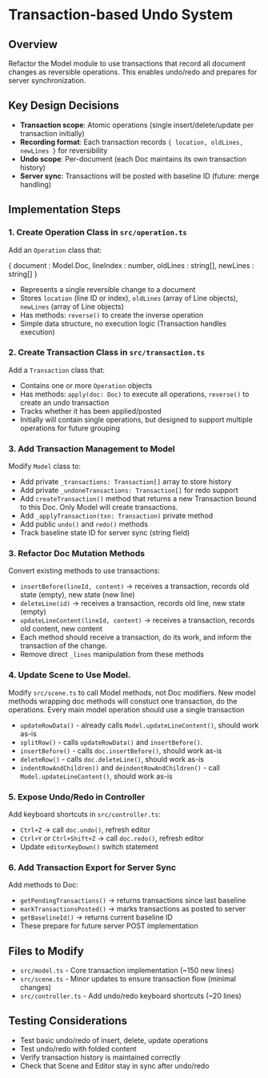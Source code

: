 # Transaction-based Undo System

## Overview

Refactor the Model module to use transactions that record all document changes as reversible operations. This enables undo/redo and prepares for server synchronization.

## Key Design Decisions

- **Transaction scope**: Atomic operations (single insert/delete/update per transaction initially)
- **Recording format**: Each transaction records `{ location, oldLines, newLines }` for reversibility
- **Undo scope**: Per-document (each Doc maintains its own transaction history)
- **Server sync**: Transactions will be posted with baseline ID (future: merge handling)

## Implementation Steps

### 1. Create Operation Class in `src/operation.ts`

Add an `Operation` class that:
 
 { document : Model.Doc, lineIndex : number, oldLines : string[], newLines : string[] }

- Represents a single reversible change to a document
- Stores `location` (line ID or index), `oldLines` (array of Line objects), `newLines` (array of Line objects)
- Has methods: `reverse()` to create the inverse operation
- Simple data structure, no execution logic (Transaction handles execution)

### 2. Create Transaction Class in `src/transaction.ts`

Add a `Transaction` class that:

- Contains one or more `Operation` objects
- Has methods: `apply(doc: Doc)` to execute all operations, `reverse()` to create an undo transaction
- Tracks whether it has been applied/posted
- Initially will contain single operations, but designed to support multiple operations for future grouping

### 3. Add Transaction Management to Model

Modify `Model` class to:

- Add private `_transactions: Transaction[]` array to store history
- Add private `_undoneTransactions: Transaction[]` for redo support
- Add `createTransaction()` method that returns a new Transaction bound to this Doc.  Only Model will create transactions.
- Add `_applyTransaction(txn: Transaction)` private method
- Add public `undo()` and `redo()` methods
- Track baseline state ID for server sync (string field)

### 3. Refactor Doc Mutation Methods

Convert existing methods to use transactions:

- `insertBefore(lineId, content)` → receives a transaction, records old state (empty), new state (new line)
- `deleteLine(id)` → receives a transaction, records old line, new state (empty)
- `updateLineContent(lineId, content)` → receives a transaction, records old content, new content
- Each method should receive a transaction, do its work, and inform the transaction of the change.
- Remove direct `_lines` manipulation from these methods

### 4. Update Scene to Use Model.

Modify `src/scene.ts` to call Model methods, not Doc modifiers.  New model methods wrapping doc methods will constuct one transaction, do the operations.  Every main model operation should use a single transaction

- `updateRowData()` - already calls `Model.updateLineContent()`, should work as-is
- `splitRow()` - calls `updateRowData()` and `insertBefore()`.
- `insertBefore()` - calls `doc.insertBefore()`, should work as-is
- `deleteRow()` - calls `doc.deleteLine()`, should work as-is
- `indentRowAndChildren()` and `deindentRowAndChildren()` - call `Model.updateLineContent()`, should work as-is

### 5. Expose Undo/Redo in Controller

Add keyboard shortcuts in `src/controller.ts`:

- `Ctrl+Z` → call `doc.undo()`, refresh editor
- `Ctrl+Y` or `Ctrl+Shift+Z` → call `doc.redo()`, refresh editor
- Update `editorKeyDown()` switch statement

### 6. Add Transaction Export for Server Sync

Add methods to Doc:

- `getPendingTransactions()` → returns transactions since last baseline
- `markTransactionsPosted()` → marks transactions as posted to server
- `getBaselineId()` → returns current baseline ID
- These prepare for future server POST implementation

## Files to Modify

- `src/model.ts` - Core transaction implementation (~150 new lines)
- `src/scene.ts` - Minor updates to ensure transaction flow (minimal changes)
- `src/controller.ts` - Add undo/redo keyboard shortcuts (~20 lines)

## Testing Considerations

- Test basic undo/redo of insert, delete, update operations
- Test undo/redo with folded content
- Verify transaction history is maintained correctly
- Check that Scene and Editor stay in sync after undo/redo